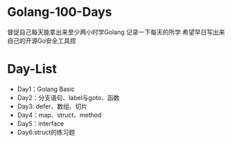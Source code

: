 # Golang-100-Days
督促自己每天能拿出来至少两小时学Golang
记录一下每天的所学
希望早日写出来自己的开源Go安全工具捏

# Day-List

* Day1：Golang Basic
* Day2：分支语句、label与goto、函数
* Day3: defer、数组、切片
* Day4：map、struct、method
* Day5：interface
* Day6:struct的练习题
